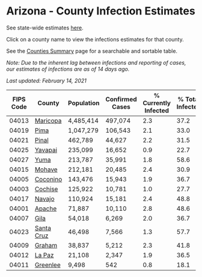 # Arizona - County Infection Estimates

See state-wide estimates [here](/infections/us-az).

Click on a county name to view the infections estimates for that county.

See the [Counties Summary](/infections/summary-counties) page for a searchable and sortable table.

*Note: Due to the inherent lag between infections and reporting of cases, our estimates of infections are as of 14 days ago.*

*Last updated: February 14, 2021*

|   FIPS Code |                   County |   Population |   Confirmed Cases |   % Currently Infected |   % Total Infected |
|-------------|--------------------------|--------------|-------------------|------------------------|--------------------|
|       04013 |     [Maricopa](maricopa) |    4,485,414 |           497,074 |                    2.3 |               37.2 |
|       04019 |             [Pima](pima) |    1,047,279 |           106,543 |                    2.1 |               33.0 |
|       04021 |           [Pinal](pinal) |      462,789 |            44,627 |                    2.2 |               31.5 |
|       04025 |       [Yavapai](yavapai) |      235,099 |            16,652 |                    0.9 |               22.7 |
|       04027 |             [Yuma](yuma) |      213,787 |            35,991 |                    1.8 |               58.6 |
|       04015 |         [Mohave](mohave) |      212,181 |            20,485 |                    2.4 |               30.9 |
|       04005 |     [Coconino](coconino) |      143,476 |            15,943 |                    1.9 |               36.7 |
|       04003 |       [Cochise](cochise) |      125,922 |            10,781 |                    1.0 |               27.7 |
|       04017 |         [Navajo](navajo) |      110,924 |            15,181 |                    2.4 |               48.8 |
|       04001 |         [Apache](apache) |       71,887 |            10,110 |                    2.8 |               48.6 |
|       04007 |             [Gila](gila) |       54,018 |             6,269 |                    2.0 |               36.7 |
|       04023 | [Santa Cruz](santa-cruz) |       46,498 |             7,566 |                    1.3 |               57.7 |
|       04009 |         [Graham](graham) |       38,837 |             5,212 |                    2.3 |               41.8 |
|       04012 |         [La Paz](la-paz) |       21,108 |             2,347 |                    1.9 |               36.5 |
|       04011 |     [Greenlee](greenlee) |        9,498 |               542 |                    0.8 |               18.1 |